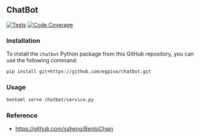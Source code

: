 ## ChatBot
[![Tests](https://github.com/egpivo/chatbot/workflows/CI/badge.svg)](https://github.com/egpivo/chatbot/actions)
[![Code Coverage](https://codecov.io/gh/egpivo/chatbot/branch/main/graph/badge.svg)](https://codecov.io/gh/egpivo/chatbot)


### Installation

To install the `chatbot` Python package from this GitHub repository, you can use the following command:

```bash
pip install git+https://github.com/egpivo/chatbot.git
```

### Usage
```bash
bentoml serve chatbot/service.py
```

### Reference
- https://github.com/ssheng/BentoChain
